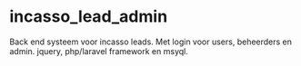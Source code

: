 incasso_lead_admin
==================

Back end systeem voor incasso leads. Met login voor users, beheerders en admin. jquery, php/laravel framework en msyql.
